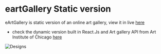 # eartGallery Static version
eArtGallery is static version of an online art gallery, view it in live <a href="https://eartgallery-static.netlify.app/">here</a>

* check the dynamic version built in React.Js and Art gallery API from Art Institute of Chicago <a href="https://github.com/r-e-d-ant/eartgallery">here</a>

![Designs](https://user-images.githubusercontent.com/66163130/178475523-9fab8cf3-35f5-4b20-aa27-a4f75464388f.png)
